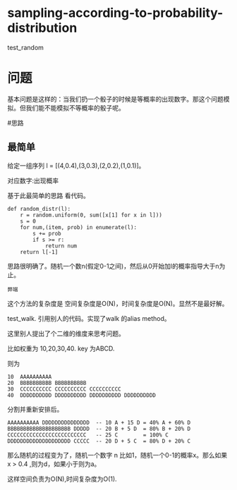 # sampling-according-to-probability-distribution

test_random

# 问题

基本问题是这样的：当我们扔一个骰子的时候是等概率的出现数字。那这个问题模拟。但我们能不能模拟不等概率的骰子呢。

#思路

## 最简单

给定一组序列 l = [(4,0.4),(3,0.3),(2,0.2),(1,0.1)]。

对应数字:出现概率

基于此最简单的思路 看代码。

    def random_distr(l):
        r = random.uniform(0, sum([x[1] for x in l]))
        s = 0
        for num,(item, prob) in enumerate(l):
            s += prob
            if s >= r:
                return num
        return l[-1]

思路很明确了。随机一个数n(假定0-1之间)，然后从0开始加l的概率指导大于n为止。


`弊端`

这个方法的复杂度是 空间复杂度是O(N)，时间复杂度是O(N)。显然不是最好解。

test_walk.
引用别人的代码。实现了walk 的alias method。


这里别人提出了个二维的维度来思考问题。

比如权重为 10,20,30,40. key 为ABCD.

则为

    10  AAAAAAAAAA
    20  BBBBBBBBBB BBBBBBBBBB
    30  CCCCCCCCCC CCCCCCCCCC CCCCCCCCCC
    40  DDDDDDDDDD DDDDDDDDDD DDDDDDDDDD DDDDDDDDDD

分割并重新安排后。

    AAAAAAAAAA DDDDDDDDDDDDDDD  -- 10 A + 15 D = 40% A + 60% D
    BBBBBBBBBBBBBBBBBBBB DDDDD  -- 20 B + 5 D  = 80% B + 20% D
    CCCCCCCCCCCCCCCCCCCCCCCCC   -- 25 C        = 100% C
    DDDDDDDDDDDDDDDDDDDD CCCCC  -- 20 D + 5 C  = 80% D + 20% C


那么随机的过程变为了，随机一个数字 n 比如1，随机一个0-1的概率x。那么如果x > 0.4 ,则为d，如果小于则为a。

这样空间负责为O(N),时间复杂度为O(1).

